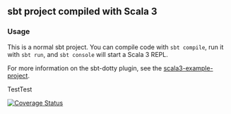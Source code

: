 ## sbt project compiled with Scala 3

### Usage

This is a normal sbt project. You can compile code with `sbt compile`, run it with `sbt run`, and `sbt console` will start a Scala 3 REPL.

For more information on the sbt-dotty plugin, see the
[scala3-example-project](https://github.com/scala/scala3-example-project/blob/main/README.md).

TestTest

[![Coverage Status](https://coveralls.io/repos/github/willstef95/warum_immer_ich/badge.svg?branch=master)](https://coveralls.io/github/willstef95/warum_immer_ich?branch=master)
